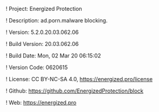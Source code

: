 ! Project: Energized Protection

! Description: ad.porn.malware blocking.

! Version: 5.2.0.20.03.062.06

! Build Version: 20.03.062.06

! Build Date: Mon, 02 Mar 20 06:15:02

! Version Code: 0620615

! License: CC BY-NC-SA 4.0, https://energized.pro/license

! Github: https://github.com/EnergizedProtection/block

! Web: https://energized.pro

